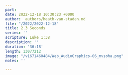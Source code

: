 ```yaml
---
part: 
date: 2022-12-18 10:30:23 +0000
author: _authors/heath-van-staden.md
file: "/2022/2022-12-18"
title: 2.3 Seconds
series: ''
scripture: Luke 1:38
description: ''
duration: '36:18'
length: 13077212
image: "/v1671460484/Web_AudioGraphics-06_mvsoha.png"
notes: ''

---
```

